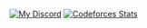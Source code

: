 [![My Discord](https://disi-api.bennynguyen.dev/smallcard_svg/691598471005864008?&bg1=FEE8FF&bg2=CFCFCF&mood=true&angle=19)](https://discord.com/users/691598471005864008)
[![Codeforces Stats](https://codeforces-readme-stats.vercel.app/api/card?username=reishika&theme=default&disable_animations=false&show_icons=true&force_username=true)](https://codeforces.com/profile/reishika)
